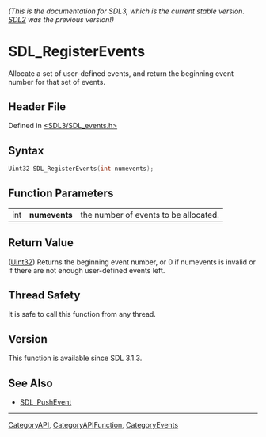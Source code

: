 ###### (This is the documentation for SDL3, which is the current stable version. [SDL2](https://wiki.libsdl.org/SDL2/) was the previous version!)
# SDL_RegisterEvents

Allocate a set of user-defined events, and return the beginning event number for that set of events.

## Header File

Defined in [<SDL3/SDL_events.h>](https://github.com/libsdl-org/SDL/blob/main/include/SDL3/SDL_events.h)

## Syntax

```c
Uint32 SDL_RegisterEvents(int numevents);
```

## Function Parameters

|     |               |                                       |
| --- | ------------- | ------------------------------------- |
| int | **numevents** | the number of events to be allocated. |

## Return Value

([Uint32](Uint32)) Returns the beginning event number, or 0 if numevents is
invalid or if there are not enough user-defined events left.

## Thread Safety

It is safe to call this function from any thread.

## Version

This function is available since SDL 3.1.3.

## See Also

- [SDL_PushEvent](SDL_PushEvent)

----
[CategoryAPI](CategoryAPI), [CategoryAPIFunction](CategoryAPIFunction), [CategoryEvents](CategoryEvents)

